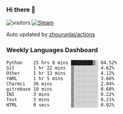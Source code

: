 ### Hi there 👋

![visitors](https://visitor-badge.glitch.me/badge?page_id=zhourunlai)
[![Steam](https://img.shields.io/badge/dynamic/json?label=Steam&query=%24.data.totalSubs&url=https%3A%2F%2Fapi.spencerwoo.com%2Fsubstats%2F%3Fsource%3DsteamGames%26queryKey%3D76561198285156854&suffix=%20Games&logo=steam&labelColor=134375&color=0b1a37&longCache=true)](http://steamcommunity.com/profiles/76561198285156854)

Auto updated by <a href="https://github.com/zhourunlai/zhourunlai/actions" target="_blank">zhourunlai/actions</a>

### Weekly Languages Dashboard

<!--PART:wakatime-->
```text
Python    25 hrs 8 mins ████████▒░ 84.52%
Git       1 hr 22 mins  ▒░░░░░░░░░ 4.62%
Other     1 hr 13 mins  ▒░░░░░░░░░ 4.12%
YAML      1 hr 5 mins   ▒░░░░░░░░░ 3.66%
Charmci   36 mins       ▒░░░░░░░░░ 2.04%
gitrebase 10 mins       ▒░░░░░░░░░ 0.60%
INI       3 mins        ▒░░░░░░░░░ 0.22%
Text      3 mins        ▒░░░░░░░░░ 0.21%
HTML      0 secs        ▒░░░░░░░░░ 0.02%
```
<!--PART:wakatime-->
